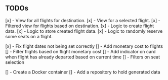 ## TODOs

[x] - View for all flights for destination.
[x] - View for a selected flight.
[x] - Filtered view for flights based on destination.
[x] - Logic to create flight data.
[x] - Logic to store created flight data.
[x] - Logic to randomly reserve some seats on a flight.

[x] - Fix flight dates not being set correctly
[] - Add monetary cost to flights
[] - Filter flights based on flight monetary cost
[] - Add indicator on card when flight has already departed based on current time
[] - Filters on seat selection

[] - Create a Docker container
[] - Add a repository to hold generated data

